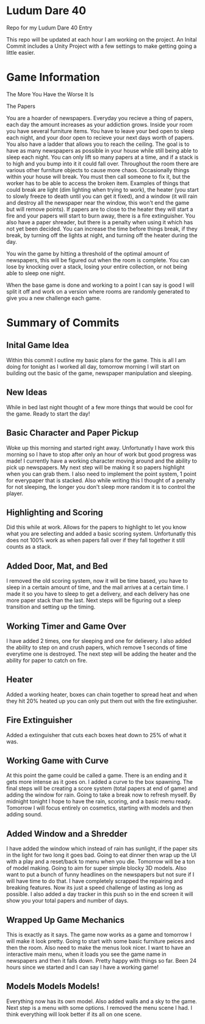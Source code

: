 # Ludum Dare 40
Repo for my Ludum Dare 40 Entry

This repo will be updated at each hour I am working on the project. An Inital Commit includes a Unity Project with a few settings to make getting going a little easier.


# Game Information
The More You Have the Worse It Is

The Papers

You are a hoarder of newspapers. Everyday you recieve a thing of papers, each day the amount increases as your addiction grows. Inside your room you have several furniture items. You have to leave your bed open to sleep each night, and your door open to recieve your next days worth of papers. You also have a ladder that allows you to reach the ceiling. The goal is to have as many newspapers as possible in your house while still being able to sleep each night. You can only lift so many papers at a time, and if a stack is to high and you bump into it it could fall over. Throughout the room there are various other furniture objects to cause more chaos. Occasionally things within your house will break. You must then call someone to fix it, but the worker has to be able to access the broken item. Examples of things that could break are light (dim lighting when trying to work), the heater (you start to slowly freeze to death until you can get it fixed), and a window (it will rain and destroy all the newspaper near the window, this won't end the game but will remove points). If papers are to close to the heater they will start a fire and your papers will start to burn away, there is a fire extinguisher. You also have a paper shreader, but there is a penalty when using it which has not yet been decided. You can increase the time before things break, if they break, by turning off the lights at night, and turning off the heater during the day.

You win the game by hitting a threshold of the optimal amount of newspapers, this will be figured out when the room is complete. You can lose by knocking over a stack, losing your entire collection, or not being able to sleep one night.

When the base game is done and working to a point I can say is good I will split it off and work on a version where rooms are randomly generated to give you a new challenge each game.

# Summary of Commits
## Inital Game Idea
Within this commit I outline my basic plans for the game. This is all I am doing for tonight as I worked all day, tomorrow morning I will start on building out the basic of the game, newspaper manipulation and sleeping.
## New Ideas
While in bed last night thought of a few more things that would be cool for the game. Ready to start the day!
## Basic Character and Paper Pickup
Woke up this morning and started right away. Unfortunatly I have work this morning so I have to stop after only an hour of work but good progress was made! I currently have a working character moving around and the ability to pick up newspapers. My next step will be making it so papers highlight when you can grab them. I also need to implement the point system, 1 point for everypaper that is stacked. Also while writing this I thought of a penalty for not sleeping, the longer you don't sleep more random it is to control the player.
## Highlighting and Scoring
Did this while at work. Allows for the papers to highlight to let you know what you are selecting and added a basic scoring system. Unfortunatly this does not 100% work as when papers fall over if they fall together it still counts as a stack.
## Added Door, Mat, and Bed
I removed the old scoring system, now it will be time based, you have to sleep in a certain amount of time, and the mail arrives at a certain time. I made it so you have to sleep to get a delivery, and each delivery has one more paper stack than the last. Next steps will be figuring out a sleep transition and setting up the timing.
## Working Timer and Game Over
I have added 2 times, one for sleeping and one for delievery. I also added the ability to step on and crush papers, which remove 1 seconds of time everytime one is destroyed. The next step will be adding the heater and the ability for paper to catch on fire.
## Heater
Added a working heater, boxes can chain together to spread heat and when they hit 20% heated up you can only put them out with the fire extingiusher.
## Fire Extinguisher
Added a extinguisher that cuts each boxes heat down to 25% of what it was. 
## Working Game with Curve
At this point the game could be called a game. There is an ending and it gets more intense as it goes on. I added a curve to the box spawning. The final steps will be creating a score system (total papers at end of game) and adding the window for rain. Going to take a break now to refresh myself. By midnight tonight I hope to have the rain, scoring, and a basic menu ready. Tomorrow I will focus entirely on cosmetics, starting with models and then adding sound.
## Added Window and a Shredder
I have added the window which instead of rain has sunlight, if the paper sits in the light for two long it goes bad. Going to eat dinner then wrap up the UI with a play and a reset/back to menu when you die. Tomorrow will be a ton of model making. Going to aim for super simple blocky 3D models. Also want to put a bunch of funny headlines on the newspapers but not sure if I will have time to do that. I have completely scrapped the repairing and breaking features. Now its just a speed challenge of lasting as long as possible. I also added a day tracker in this push so in the end screen it will show you your total papers and number of days.
## Wrapped Up Game Mechanics
This is exactly as it says. The game now works as a game and tomorrow I will make it look pretty. Going to start with some basic furniture peices and then the room. Also need to make the menus look nicer. I want to have an interactive main menu, when it loads you see the game name in newspapers and then it falls down. Pretty happy with things so far. Been 24 hours since we started and I can say I have a working game!
## Models Models Models!
Everything now has its own model. Also added walls and a sky to the game. Next step is a menu with some options. I removed the menu scene I had. I think everything will look better if its all on one scene.
